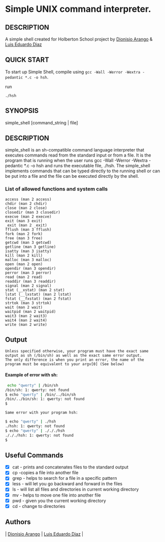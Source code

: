 # Simple UNIX command interpreter.
## DESCRIPTION
A simple shell created for Holberton School project by [Dionisio Arango](https://github.com/Dioni1195?tab=repositories) & [Luis Eduardo Diaz](https://github.com/luiseduardiazc?tab=repositories) 

## QUICK START
To start up Simple Shell, compile using `gcc -Wall -Werror -Wextra -pedantic *.c -o hsh`.

run
```
./hsh
```
## SYNOPSIS
simple_shell [command_string | file]

## DESCRIPTION
simple_shell is an sh-compatible command language interpreter that executes commands read from the standard input or from a file.
It is the program that is running when the user runs gcc -Wall -Werror -Wextra -pedantic *.c -o hsh and runs the executable file, ./hsh. The simple_shell implements commands that can be typed directly to the running shell or can be put into a file and the file can be executed directly by the shell.
### List of allowed functions and system calls

    access (man 2 access)
    chdir (man 2 chdir)
    close (man 2 close)
    closedir (man 3 closedir)
    execve (man 2 execve)
    exit (man 3 exit)
    _exit (man 2 _exit)
    fflush (man 3 fflush)
    fork (man 2 fork)
    free (man 3 free)
    getcwd (man 3 getcwd)
    getline (man 3 getline)
    isatty (man 3 isatty)
    kill (man 2 kill)
    malloc (man 3 malloc)
    open (man 2 open)
    opendir (man 3 opendir)
    perror (man 3 perror)
    read (man 2 read)
    readdir (man 3 readdir)
    signal (man 2 signal)
    stat (__xstat) (man 2 stat)
    lstat (__lxstat) (man 2 lstat)
    fstat (__fxstat) (man 2 fstat)
    strtok (man 3 strtok)
    wait (man 2 wait)
    waitpid (man 2 waitpid)
    wait3 (man 2 wait3)
    wait4 (man 2 wait4)
    write (man 2 write)

## Output
    Unless specified otherwise, your program must have the exact same output as sh (/bin/sh) as well as the exact same error output.
    The only difference is when you print an error, the name of the program must be equivalent to your argv[0] (See below)
#### Example of error with sh:
```sh
 echo "qwerty" | /bin/sh
/bin/sh: 1: qwerty: not found
$ echo "qwerty" | /bin/../bin/sh
/bin/../bin/sh: 1: qwerty: not found
$
```
```sh
Same error with your program hsh:

$ echo "qwerty" | ./hsh
./hsh: 1: qwerty: not found
$ echo "qwerty" | ./././hsh
./././hsh: 1: qwerty: not found
$
```

## Useful Commands
     
  - [x] cat - prints and concatenates files to the standard output
  - [x] cp -copies a file into another file
  - [x] grep - helps to search for a file in a specific pattern
  - [x] less - will let you go backward and forward in the files
  - [x] ls - will list all files and directories in current working directory
  - [x] mv - helps to move one file into another file
  - [x] pwd - given you the current working directory
  - [x] cd - change to directories

 ## Authors
| [Dionisio Arango](https://github.com/Dioni1195?tab=repositories) | [Luis Eduardo Diaz](https://github.com/luiseduardiazc?tab=repositories) |

